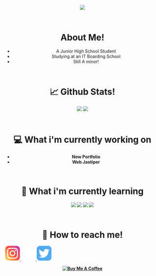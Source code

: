 <p align="center">
<a href="https://queenshafa.github.io/"><img src="https://github-cardname.caliph.my.id/api?name=Queenshafa%20Rania&description=Hello,%20I%27m%20a%20Junior%20High%2School%20Student%20and%20i%27m%2013%20y.o.%20Nice%20to%20meet%20you%20%F0%9F%91%8B&image=https://avatars.githubusercontent.com/u/98293356?v=4&backgroundColor=%23ecf0f1&instagram=_pengejardeadline&dribble=queenshafarania&github=queenshafa&twitter=VElLSlDE&pattern=leaf&colorPattern=%23eaeaea"></a></p><br>
<h1 align="center"><b>About Me!</b></h1>
<ul align="center">
<li>A Junior High School Student</li>
<li>Studying at an IT Boarding School</li>
<li>Still A minor!</li>
</ul><br>
<h1 align="center"><b>📈 Github Stats!<b></h1>
<p align="center">
<img src="https://github-readme-stats.vercel.app/api?username=queenshafa&theme=tokyonight&show_icons=true">
<img src="https://github-readme-stats.vercel.app/api/top-langs?username=queenshafa&theme=tokyonight&hide_title=false&show_icons=true&layout=compact">
</p><br>
<h1 align="center"><b>💻 What i'm currently working on</b></h1>
<ul align="center">
<li>New Portfolio</li>
<li>Web Jastiper</li>
</ul><br>
<h1 align="center"><b>📖 What i'm currently learning</b></h1>
<p align="center">
<img src="https://img.shields.io/badge/laravel-%23FF2D20.svg?style=for-the-badge&logo=laravel&logoColor=white">
<img src="https://img.shields.io/badge/css3-%231572B6.svg?style=for-the-badge&logo=css3&logoColor=white">
<img src="https://img.shields.io/badge/html5-%23E34F26.svg?style=for-the-badge&logo=html5&logoColor=white">
<img src="https://img.shields.io/badge/javascript-%23323330.svg?style=for-the-badge&logo=javascript&logoColor=%23F7DF1E">
</p><br>
<p align="center">
<h1 align="center"><b>📲 How to reach me!</b></h1>
<a href="https://instagram.com/_pengejardeadline"><img src="./images/instagram.svg" alt="Instagram" width="48px">
<a href="https://github.com/queenshafa"><img src="./images/github.svg" alt="Github" width="48px">
<a href="https://twitter.com/VElLSlDE/"><img src="./images/Twitter.svg" alt="Github" width="48px"><br>
<p align="center">
<a href="https://www.buymeacoffee.com/queenshafa" target="_blank"><img src="https://cdn.buymeacoffee.com/buttons/v2/default-yellow.png" alt="Buy Me A Coffee" style="height: 60px !important;width: 217px !important;"></a>
</p>
